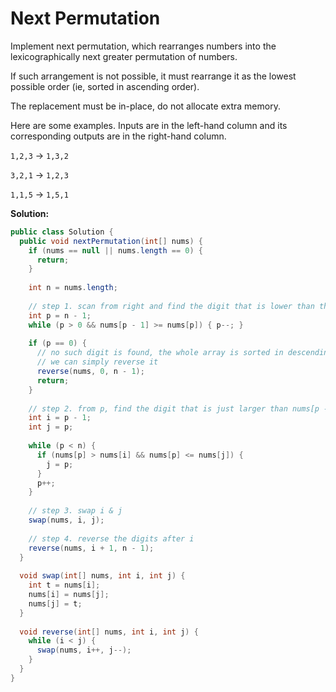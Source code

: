 # Next Permutation

Implement next permutation, which rearranges numbers into the lexicographically next greater permutation of numbers.

If such arrangement is not possible, it must rearrange it as the lowest possible order (ie, sorted in ascending order).

The replacement must be in-place, do not allocate extra memory.

Here are some examples. Inputs are in the left-hand column and its corresponding outputs are in the right-hand column.

`1,2,3` → `1,3,2`

`3,2,1` → `1,2,3`

`1,1,5` → `1,5,1`

**Solution:**
```java
public class Solution {
  public void nextPermutation(int[] nums) {
    if (nums == null || nums.length == 0) {
      return;
    }
        
    int n = nums.length;
        
    // step 1. scan from right and find the digit that is lower than the one on its right
    int p = n - 1;
    while (p > 0 && nums[p - 1] >= nums[p]) { p--; }
        
    if (p == 0) {
      // no such digit is found, the whole array is sorted in descending order
      // we can simply reverse it
      reverse(nums, 0, n - 1);
      return;
    }
        
    // step 2. from p, find the digit that is just larger than nums[p - 1]
    int i = p - 1;
    int j = p;
        
    while (p < n) {
      if (nums[p] > nums[i] && nums[p] <= nums[j]) {
        j = p;
      }
      p++;
    }
        
    // step 3. swap i & j
    swap(nums, i, j);
        
    // step 4. reverse the digits after i
    reverse(nums, i + 1, n - 1);
  }
    
  void swap(int[] nums, int i, int j) {
    int t = nums[i];
    nums[i] = nums[j];
    nums[j] = t;
  }
    
  void reverse(int[] nums, int i, int j) {
    while (i < j) {
      swap(nums, i++, j--);
    }
  }
}
```